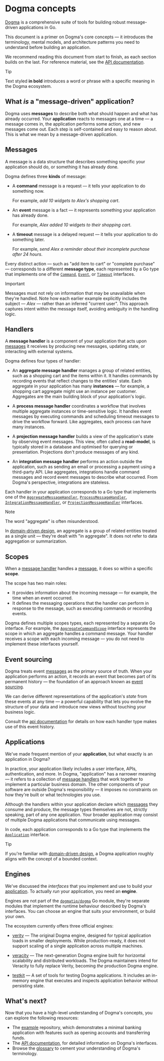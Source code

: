 # Dogma concepts

[Dogma] is a comprehensive suite of tools for building robust message-driven
applications in Go.

This document is a primer on Dogma's core concepts — it introduces the
terminology, mental models, and architecture patterns you need to understand
before building an application.

We recommend reading this document from start to finish, as each section builds
on the last. For reference material, see the [API documentation].

> [!TIP]
> Text styled **in bold** introduces a word or phrase with a specific meaning
> in the Dogma ecosystem.

## What _is_ a "message-driven" application?

Dogma uses **messages** to describe both what should happen and what has already
occurred. Your **application** reacts to messages one at a time — a message
comes in, the application performs some action, and new messages come out. Each
step is self-contained and easy to reason about. This is what we mean by a
message-driven application.

## Messages

A message is a data structure that describes something specific your application
should do, or something it has already done.

Dogma defines three **kinds** of message:

- A **command** message is a request — it tells your application to do something now.

  For example, _add 10 widgets to Alex's shopping cart_.

- An **event** message is a fact — it represents something your application has already done.

  For example, _Alex added 10 widgets to their shopping cart_.

- A **timeout** message is a delayed request — it tells your application to do something later.

  For example, _send Alex a reminder about their incomplete purchase after 24 hours_.

Every distinct action — such as "add item to cart" or "complete purchase" —
corresponds to a different **message type**, each represented by a Go type that
implements one of the [`Command`], [`Event`], or [`Timeout`] interfaces.

> [!IMPORTANT]
> Messages must not rely on information that may be unavailable when they're
> handled. Note how each earlier example explicitly includes the subject —
> _Alex_ — rather than an inferred "current user". This approach captures intent
> within the message itself, avoiding ambiguity in the handling logic.

## Handlers

A **message handler** is a component of your application that acts upon
[messages] it receives by producing new messages, updating state, or interacting
with external systems.

Dogma defines four types of handler:

- An **aggregate message handler** manages a group of related entities, such
  as a shopping cart and the items within it. It handles commands by recording
  events that reflect changes to the entities' state. Each aggregate in your
  application has many **instances** — for example, a shopping cart aggregate
  might use an instance per customer. Aggregates are the main building block of
  your application's logic.

- A **process message handler** coordinates a workflow that involves multiple
  aggregate instances or time-sensitive logic. It handles event messages by
  executing commands and scheduling timeout messages to drive the workflow
  forward. Like aggregates, each process can have many instances.

- A **projection message handler** builds a view of the application's state by
  observing event messages. This view, often called a **read-model**, is
  typically stored in a database and optimised for querying or presentation.
  Projections don't produce messages of any kind.

- An **integration message handler** performs an action outside the
  application, such as sending an email or processing a payment using a
  third-party API. Like aggregates, integrations handle command messages and
  record event messages to describe what occurred. From Dogma's perspective,
  integrations are stateless.

Each handler in your application corresponds to a Go type that implements one
of the [`AggregateMessageHandler`], [`ProcessMessageHandler`],
[`IntegrationMessageHandler`], or [`ProjectionMessageHandler`] interfaces.

> [!NOTE]
> The word "aggregate" is often misunderstood.
>
> In [domain-driven design], an aggregate is a group of related entities treated
> as a single unit — they're dealt with "in aggregate". It does not refer to
> data aggregation or summarization.

## Scopes

When a [message handler] handles a [message], it does so within a specific
**scope**.

The scope has two main roles:

- It provides information about the incoming message — for example, the time
  when an event occurred.
- It defines the messaging operations that the handler can perform in response
  to the message, such as executing commands or recording events.

Dogma defines multiple scopes types, each represented by a separate Go interface.
For example, the [`AggregateCommandScope`] interface represents the scope in
which an aggregate handles a command message. Your handler receives a scope with
each incoming message — you do not need to implement these interfaces yourself.

## Event sourcing

Dogma treats event [messages] as the primary source of truth. When your
application performs an action, it records an event that becomes part of its
permanent history — the foundation of an approach known as [event sourcing].

We can derive different representations of the application's _state_ from these
events at any time — a powerful capability that lets you evolve the structure of
your data and introduce new views without touching your business logic.

Consult the [api documentation] for details on how each handler type makes use
of this event history.

## Applications

We've made frequent mention of your **application**, but what exactly is an
application in Dogma?

In practice, your application likely includes a user interface, APIs,
authentication, and more. In Dogma, "application" has a narrower meaning — it
refers to a collection of [message handlers] that work together to implement a
particular business domain. The other components of your software are outside
Dogma's responsibility — it imposes no constraints on how they're built or what
technologies you use.

Although the handlers within your application declare which [messages] they
consume and produce, the message types themselves are not, strictly speaking,
part of any one application. Your broader application may consist of multiple
Dogma applications that communicate using messages.

In code, each application corresponds to a Go type that implements the
[`Application`] interface.

> [!TIP]
> If you're familiar with [domain-driven design], a Dogma application roughly
> aligns with the concept of a bounded context.

## Engines

We've discussed the _interfaces_ that you implement and use to build your
[application]. To actually _run_ your application, you need an **engine**.

Engines are not part of the [`dogmatiq/dogma`] Go module, they're separate
modules that implement the runtime behaviour described by Dogma's interfaces.
You can choose an engine that suits your environment, or build your own.

The ecosystem currently offers three official engines:

- [verity] — The original Dogma engine, designed for typical application loads
  in smaller deployments. While production-ready, it does not support scaling of
  a single application across multiple machines.

- [veracity] — The next-generation Dogma engine built for
  horizontal scalability and distributed workloads. The Dogma maintainers intend
  for Veracity to fully replace Verity, becoming _the_ production Dogma engine.

- [testkit] — A set of tools for testing Dogma applications. It includes an
  in-memory engine that executes and inspects application behavior without
  persisting state.

## What's next?

Now that you have a high-level understanding of Dogma's concepts, you can
explore the following resources:

- The [example] repository, which demonstrates a minimal banking application
  with features such as opening accounts and transferring funds.
- The [API documentation], for detailed information on Dogma's interfaces.
- Browse the [glossary] to cement your understanding of Dogma's terminology.

<!-- anchors -->

[message]: #messages
[messages]: #messages
[message handler]: #handlers
[message handlers]: #handlers
[application]: #applications

<!-- other documentation  -->

[glossary]: glossary.md

<!-- go modules -->

[dogma]: https://github.com/dogmatiq/dogma
[example]: https://github.com/dogmatiq/example
[testkit]: https://github.com/dogmatiq/testkit
[veracity]: https://github.com/dogmatiq/veracity
[verity]: https://github.com/dogmatiq/verity

<!-- API references -->

[api documentation]: https://pkg.go.dev/github.com/dogmatiq/dogma
[`AggregateCommandScope`]: https://pkg.go.dev/github.com/dogmatiq/dogma#AggregateCommandScope
[`AggregateMessageHandler`]: https://pkg.go.dev/github.com/dogmatiq/dogma#AggregateMessageHandler
[`Application`]: https://pkg.go.dev/github.com/dogmatiq/dogma#Application
[`Command`]: https://pkg.go.dev/github.com/dogmatiq/dogma#Command
[`dogmatiq/dogma`]: https://pkg.go.dev/github.com/dogmatiq/dogma
[`Event`]: https://pkg.go.dev/github.com/dogmatiq/dogma#Event
[`IntegrationMessageHandler`]: https://pkg.go.dev/github.com/dogmatiq/dogma#IntegrationMessageHandler
[`ProcessMessageHandler`]: https://pkg.go.dev/github.com/dogmatiq/dogma#ProcessMessageHandler
[`ProjectionMessageHandler`]: https://pkg.go.dev/github.com/dogmatiq/dogma#ProjectionMessageHandler
[`Timeout`]: https://pkg.go.dev/github.com/dogmatiq/dogma#Timeout

<!-- external references -->

[domain-driven design]: https://en.wikipedia.org/wiki/Domain-driven_design
[event sourcing]: https://martinfowler.com/eaaDev/EventSourcing.html

